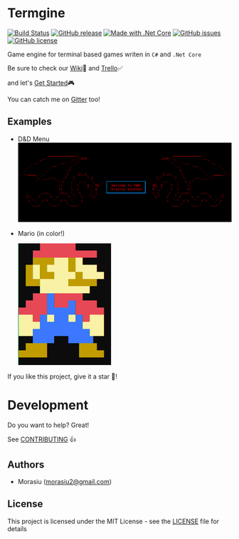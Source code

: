# Termgine

[![Build Status](https://travis-ci.com/Morasiu/Termgine.svg?branch=master)](https://travis-ci.com/Morasiu/Termgine)
[![GitHub release](https://img.shields.io/github/tag/Morasiu/Termgine.svg)](https://github.com/Morasiu/Termgine/tags)
[![Made with .Net Core](https://img.shields.io/badge/Made%20with-.Net%20Core-blue.svg)](https://dotnet.microsoft.com/)
[![GitHub issues](https://img.shields.io/github/issues/Morasiu/Termgine.svg)](https://GitHub.com/Morasiu/Termgine/issues/)
[![GitHub license](https://img.shields.io/github/license/Morasiu/Termgine.svg)](https://github.com/Morasiu/Termgine/blob/master/LICENSE)

Game engine for terminal based games writen in `C#` and `.Net Core`

Be sure to check our [Wiki](https://github.com/Morasiu/Termgine/wiki)📖 and [Trello](https://trello.com/b/1EpbQfUH/termgine)✅

and let's [Get Started](https://github.com/Morasiu/Termgine/wiki/GetStarted)🎮

You can catch me on [Gitter](https://gitter.im/Termgine) too!
## Examples
* D&D Menu
  ![D&D](Docs/D&D_menu.png)


* Mario (in color!)

  ![Mario](Docs/mario.PNG)


If you like this project, give it a star 🌟!

# Development

Do you want to help? Great!

See [CONTRIBUTING](https://github.com/Morasiu/Termgine/blob/master/Docs/CONTRIBUTING.md) 👍

## Authors

* Morasiu (morasiu2@gmail.com)

## License

This project is licensed under the MIT License - see the [LICENSE](LICENSE) file for details
